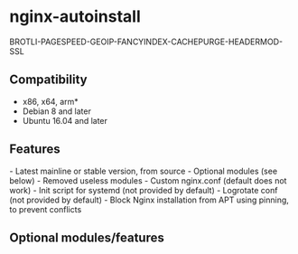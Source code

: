 # nginx-autoinstall
BROTLI-PAGESPEED-GEOIP-FANCYINDEX-CACHEPURGE-HEADERMOD-SSL

<h2>Compatibility</h2>

- x86, x64, arm*
- Debian 8 and later
- Ubuntu 16.04 and later

<h2>Features</h2>
- Latest mainline or stable version, from source
- Optional modules (see below)
- Removed useless modules
- Custom nginx.conf (default does not work)
- Init script for systemd (not provided by default)
- Logrotate conf (not provided by default)
- Block Nginx installation from APT using pinning, to prevent conflicts

<h2>Optional modules/features</h2>

